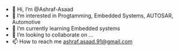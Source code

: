 - 👋 Hi, I’m @Ashraf-Asaad
- 👀 I’m interested in Progtamming, Embedded Systems, AUTOSAR, Automotive
- 🌱 I’m currently learning Embedded systems
- 💞️ I’m looking to collaborate on ...
- 📫 How to reach me ashraf.asaad.91@gmail.com

<!---
Ashraf-Asaad/Ashraf-Asaad is a ✨ special ✨ repository because its `README.md` (this file) appears on your GitHub profile.
You can click the Preview link to take a look at your changes.
--->

